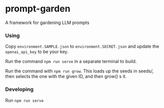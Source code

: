 # prompt-garden
A framework for gardening LLM prompts

### Using

Copy `environment.SAMPLE.json` to `environment.SECRET.json` and update the `openai_api_key` to be your key.

Run the command `npm run serve` in a separate terminal to build.

Run the command with `npm run grow`. This loads up the seeds in seeds/, then selects the one with the given ID, and then grow() s it.

### Developing

Run `npm run serve`